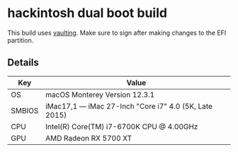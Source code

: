 # hackintosh dual boot build

This build uses [vaulting](https://dortania.github.io/OpenCore-Post-Install/universal/security/vault.html). Make sure to sign after making changes to the EFI partition.

## Details

| Key    | Value                                                 |
| ------ | ----------------------------------------------------- |
| OS     | macOS Monterey Version 12.3.1                         |
| SMBIOS | iMac17,1 — iMac 27-Inch "Core i7" 4.0 (5K, Late 2015) |
| CPU    | Intel(R) Core(TM) i7-6700K CPU @ 4.00GHz              |
| GPU    | AMD Radeon RX 5700 XT                                 |
